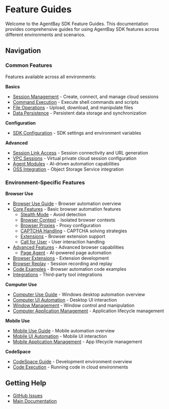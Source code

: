 # Feature Guides

Welcome to the AgentBay SDK Feature Guides. This documentation provides comprehensive guides for using AgentBay SDK features across different environments and scenarios.

## Navigation

### Common Features

Features available across all environments:

**Basics**
- [Session Management](common-features/basics/session-management.md) - Create, connect, and manage cloud sessions
- [Command Execution](common-features/basics/command-execution.md) - Execute shell commands and scripts
- [File Operations](common-features/basics/file-operations.md) - Upload, download, and manipulate files
- [Data Persistence](common-features/basics/data-persistence.md) - Persistent data storage and synchronization

**Configuration**
- [SDK Configuration](common-features/configuration/sdk-configuration.md) - SDK settings and environment variables

**Advanced**
- [Session Link Access](common-features/advanced/session-link-access.md) - Session connectivity and URL generation
- [VPC Sessions](common-features/advanced/vpc-sessions.md) - Virtual private cloud session configuration
- [Agent Modules](common-features/advanced/agent-modules.md) - AI-driven automation capabilities
- [OSS Integration](common-features/advanced/oss-integration.md) - Object Storage Service integration

### Environment-Specific Features

**Browser Use**
- [Browser Use Guide](browser-use/README.md) - Browser automation overview
- [Core Features](browser-use/core-features.md) - Basic browser automation features
  - [Stealth Mode](browser-use/core-features/stealth-mode.md) - Avoid detection
  - [Browser Context](browser-use/core-features/browser-context.md) - Isolated browser contexts
  - [Browser Proxies](browser-use/core-features/browser-proxies.md) - Proxy configuration
  - [CAPTCHA Handling](browser-use/core-features/captcha.md) - CAPTCHA solving strategies
  - [Extensions](browser-use/core-features/extension.md) - Browser extension support
  - [Call for User](browser-use/core-features/call-for-user.md) - User interaction handling
- [Advanced Features](browser-use/advance-features.md) - Advanced browser capabilities
  - [Page Agent](browser-use/advance-features/page-use-agent.md) - AI-powered page automation
- [Browser Extensions](browser-use/browser-extensions.md) - Extension development
- [Browser Replay](browser-use/browser-replay.md) - Session recording and replay
- [Code Examples](browser-use/code-example.md) - Browser automation code examples
- [Integrations](browser-use/integrations.md) - Third-party tool integrations

**Computer Use**
- [Computer Use Guide](computer-use/README.md) - Windows desktop automation overview
- [Computer UI Automation](computer-use/computer-ui-automation.md) - Desktop UI interaction
- [Window Management](computer-use/window-management.md) - Window control and manipulation
- [Computer Application Management](computer-use/computer-application-management.md) - Application lifecycle management

**Mobile Use**
- [Mobile Use Guide](mobile-use/README.md) - Mobile automation overview
- [Mobile UI Automation](mobile-use/mobile-ui-automation.md) - Mobile UI interaction
- [Mobile Application Management](mobile-use/mobile-application-management.md) - App lifecycle management

**CodeSpace**
- [CodeSpace Guide](codespace/README.md) - Development environment overview
- [Code Execution](codespace/code-execution.md) - Running code in cloud environments

## Getting Help

- [GitHub Issues](https://github.com/aliyun/wuying-agentbay-sdk/issues)
- [Main Documentation](../README.md)

